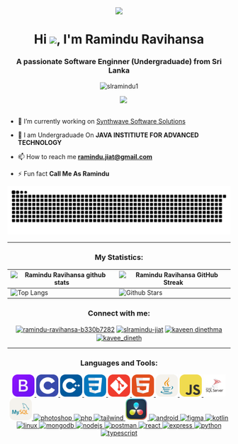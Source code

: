 <p align="center"><picture align="center"><img align="center" src = "https://github.com/7oSkaaa/7oSkaaa/blob/main/Images/about_me.gif?raw=true" width = 90px></picture></p>
<h1 align="center">Hi <img src="https://media.giphy.com/media/hvRJCLFzcasrR4ia7z/giphy.gif" width="35">, I'm Ramindu Ravihansa</h1>
<h3 align="center">A passionate Software Enginner (Undergraduade) from Sri Lanka</h3>

<p align="center"> <img src="https://komarev.com/ghpvc/?username=slramindu1&label=Profile%20views&color=0e75b6&style=flat" alt="slramindu1" /> </p>  

<picture> <img align="right" src="https://github.com/7oSkaaa/7oSkaaa/blob/main/Images/Right_Side.gif?raw=true" width = 250px></picture>
<br>
<br>
- 🔭 I’m currently working on [Synthwave Software Solutions](https://synthwavesolutions.com/)

- 🌱 I am Undergraduade On **JAVA INSTITIUTE FOR ADVANCED TECHNOLOGY**

- 📫 How to reach me **ramindu.jiat@gmail.com**

- ⚡ Fun fact **Call Me As Ramindu**

<p align = "center">
	<img src = "https://github.com/7oSkaaa/7oSkaaa/blob/output/github-contribution-grid-snake.svg?" alt = "Snake Game"/>
</p>

---
<h3 align="center">My Statistics:</h3>


| ![Ramindu Ravihansa github stats](https://github-readme-stats.vercel.app/api?username=Scar1109&show_icons=true&theme=tokyonight) | ![Ramindu Ravihansa GitHub Streak](https://github-readme-streak-stats.herokuapp.com/?user=Scar1109&theme=tokyonight) |
| --- | --- |
| ![Top Langs](https://github-readme-stats.vercel.app/api/top-langs/?username=Scar1109&theme=tokyonight) | ![Github Stars](https://github-readme-stats.vercel.app/api?username=Scar1109&show_icons=true&locale=en&count_private=true&hide_rank=true&custom_title=My%20GitHub%20Stats&disable_animations=true&theme=tokyonight) |


<h3 align="center">Connect with me:</h3>

<p align="center">
<a href="https://linkedin.com/in/ramindu-ravihansa-b330b7282" target="blank"><img align="center" src="https://github.com/Scar1109/skill-icons/blob/main/icons/LinkedIn.svg" alt="ramindu-ravihansa-b330b7282" height="50" width="50" /></a>
<a href="https://www.youtube.com/@ramindu-jiat" rel="nofollow" previewlistener="true"><img align="center" src="https://camo.githubusercontent.com/41db6f3fb12d9a8ec2d81120896de3e6883dd3b5674c431fe36f1208e8e8f626/68747470733a2f2f7374617469632d30302e69636f6e6475636b2e636f6d2f6173736574732e30302f796f75747562652d69636f6e2d3230343878323034382d67656470326963792e706e67" alt="slramindu-jiat" height="50" width="50" data-canonical-src="https://static-00.iconduck.com/assets.00/youtube-icon-2048x2048-gedp2icy.png" style="max-width: 100%;"></a>
<a href="https://www.facebook.com/share/xyt62x1zoiTSd81h/?mibextid=qi2Omg" rel="nofollow" previewlistener="true"><img align="center" src="https://raw.githubusercontent.com/rahuldkjain/github-profile-readme-generator/master/src/images/icons/Social/facebook.svg" alt="kaveen dinethma" height="50" width="50" style="max-width: 100%;"></a>
<a href="https://www.instagram.com/ravihansaramindu?igsh=OTd1Ynh4M3Q0emZ6" rel="nofollow" previewlistener="true"><img align="center" src="https://camo.githubusercontent.com/9fc5d399b5d09185ba4971ca8ff2fc2d7d086bdda8b1eb5515f48afa79d8c7cb/68747470733a2f2f7777772e656469676974616c6167656e63792e636f6d2e61752f77702d636f6e74656e742f75706c6f6164732f6e65772d496e7374616772616d2d69636f6e2d706e672d66756c6c2d636f6c6f75722e706e67" alt="kavee_dineth" height="50" width="50" data-canonical-src="https://www.edigitalagency.com.au/wp-content/uploads/new-Instagram-icon-png-full-colour.png" style="max-width: 100%;"></a>
</p>

---
<h3 align="center">Languages and Tools:</h3>
<p align="center" dir="auto"> <a href="https://getbootstrap.com" rel="nofollow" previewlistener="true"> <img src="https://github.com/tandpfun/skill-icons/raw/main/icons/Bootstrap.svg" alt="bootstrap" width="50" height="50" style="max-width: 100%;"> </a> <a href="https://www.cprogramming.com/" rel="nofollow" previewlistener="true"> <img src="https://github.com/tandpfun/skill-icons/raw/main/icons/C.svg" alt="c" width="50" height="50" style="max-width: 100%;"> </a> <a href="https://www.w3schools.com/cpp/" rel="nofollow" previewlistener="true"> <img src="https://github.com/tandpfun/skill-icons/raw/main/icons/CPP.svg" alt="cplusplus" width="50" height="50" style="max-width: 100%;"> </a> <a href="https://www.w3schools.com/css/" rel="nofollow" previewlistener="true"> <img src="https://github.com/tandpfun/skill-icons/raw/main/icons/CSS.svg" alt="css3" width="50" height="50" style="max-width: 100%;"> </a> <a href="https://git-scm.com/" rel="nofollow" previewlistener="true"> <img src="https://github.com/tandpfun/skill-icons/raw/main/icons/Git.svg" alt="git" width="50" height="50" style="max-width: 100%;"> </a> <a href="https://www.w3.org/html/" rel="nofollow" previewlistener="true"> <img src="https://github.com/tandpfun/skill-icons/raw/main/icons/HTML.svg" alt="html5" width="50" height="50" style="max-width: 100%;"> </a> <a href="https://www.java.com" rel="nofollow" previewlistener="true"> <img src="https://github.com/tandpfun/skill-icons/raw/main/icons/Java-Light.svg" alt="java" width="50" height="50" style="max-width: 100%;"> </a> <a href="https://developer.mozilla.org/en-US/docs/Web/JavaScript" rel="nofollow" previewlistener="true"> <img src="https://github.com/tandpfun/skill-icons/raw/main/icons/JavaScript.svg" alt="javascript" width="50" height="50" style="max-width: 100%;"> </a> <a href="https://www.microsoft.com/en-us/sql-server" rel="nofollow" previewlistener="true"> <img src="https://github.com/Scar1109/skill-icons/raw/Scar1109/icons/microsoftSQL.svg" alt="mssql" width="50" height="50" style="max-width: 100%;"> </a> <a href="https://www.mysql.com/" rel="nofollow" previewlistener="true"> <img src="https://github.com/tandpfun/skill-icons/raw/main/icons/MySQL-Light.svg" alt="mysql" width="50" height="50" style="max-width: 100%;"> </a> <a href="https://www.photoshop.com/en" rel="nofollow" previewlistener="true"> <img src="https://github.com/Scar1109/skill-icons/raw/Scar1109/icons/Photoshop.svg" alt="photoshop" width="50" height="50" style="max-width: 100%;"> </a> <a href="https://www.php.net" rel="nofollow" previewlistener="true"> <img src="https://github.com/Scar1109/skill-icons/raw/Scar1109/icons/PHP-Light.svg" alt="php" width="50" height="50" style="max-width: 100%;"> </a> <a href="https://tailwindcss.com/" rel="nofollow" previewlistener="true"> <img src="https://github.com/Scar1109/skill-icons/raw/Scar1109/icons/TailwindCSS-Light.svg" alt="tailwind" width="50" height="50" style="max-width: 100%;"> </a> <a href="https://www.blackmagicdesign.com/products/davinciresolve" rel="nofollow" previewlistener="true"> <img src="https://github.com/Scar1109/skill-icons/raw/Scar1109/icons/DavinchiResolve.svg" alt="DavinchiResolve" width="50" height="50" style="max-width: 100%;"> </a> <a href="https://developer.android.com" rel="nofollow" previewlistener="true"> <img src="https://github.com/Scar1109/skill-icons/raw/main/icons/AndroidStudio-Light.svg" alt="android" width="50" height="50" style="max-width: 100%;"> </a> <a href="https://www.figma.com/" rel="nofollow" previewlistener="true"> <img src="https://github.com/Scar1109/skill-icons/raw/main/icons/Figma-Light.svg" alt="figma" width="50" height="50" style="max-width: 100%;"> </a> <a href="https://kotlinlang.org" rel="nofollow" previewlistener="true"> <img src="https://github.com/Scar1109/skill-icons/raw/main/icons/Kotlin-Light.svg" alt="kotlin" width="50" height="50" style="max-width: 100%;"> </a> <a href="https://www.linux.org/" rel="nofollow" previewlistener="true"> <img src="https://github.com/Scar1109/skill-icons/raw/main/icons/Linux-Light.svg" alt="linux" width="50" height="50" style="max-width: 100%;"> </a> <a href="https://www.mongodb.com/" rel="nofollow" previewlistener="true"> <img src="https://github.com/Scar1109/skill-icons/raw/main/icons/MongoDB.svg" alt="mongodb" width="50" height="50" style="max-width: 100%;"> </a> <a href="https://nodejs.org" rel="nofollow" previewlistener="true"> <img src="https://github.com/Scar1109/skill-icons/raw/main/icons/NodeJS-Light.svg" alt="nodejs" width="50" height="50" style="max-width: 100%;"> </a> <a href="https://postman.com" rel="nofollow" previewlistener="true"> <img src="https://github.com/Scar1109/skill-icons/raw/main/icons/Postman.svg" alt="postman" width="50" height="50" style="max-width: 100%;"> </a> <a href="https://reactjs.org/" rel="nofollow" previewlistener="true"> <img src="https://github.com/Scar1109/skill-icons/raw/main/icons/React-Light.svg" alt="react" width="50" height="50" style="max-width: 100%;"> </a> <a href="https://expressjs.com" rel="nofollow" previewlistener="true"> <img src="https://github.com/Scar1109/skill-icons/raw/main/icons/ExpressJS-Light.svg" alt="express" width="50" height="50" style="max-width: 100%;"> </a> <a href="https://www.python.org" rel="nofollow" previewlistener="true"> <img src="https://github.com/Scar1109/skill-icons/raw/main/icons/Python-Light.svg" alt="python" width="50" height="50" style="max-width: 100%;"> </a> <a href="https://www.typescriptlang.org/" rel="nofollow" previewlistener="true"> <img src="https://github.com/Scar1109/skill-icons/raw/main/icons/TypeScript.svg" alt="typescript" width="50" height="50" style="max-width: 100%;"> </a> </p>


